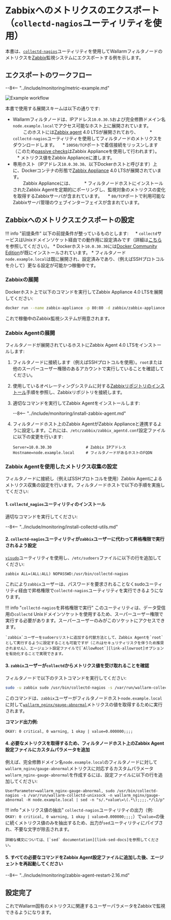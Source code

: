 [img-zabbix-scheme]:        ../../images/monitoring/zabbix-scheme.png

[link-zabbix]:              https://www.zabbix.com/
[link-collectd-nagios]:     https://collectd.org/wiki/index.php/Collectd-nagios
[link-zabbix-agent]:        https://www.zabbix.com/zabbix_agent
[link-zabbix-passive]:      https://www.zabbix.com/documentation/4.0/manual/appendix/items/activepassive
[link-zabbix-app]:          https://hub.docker.com/r/zabbix/zabbix-appliance
[link-docker-ce]:           https://docs.docker.com/install/
[link-zabbix-repo]:         https://www.zabbix.com/download
[link-allowroot]:           https://www.zabbix.com/documentation/4.0/manual/appendix/config/zabbix_agentd
[link-sed-docs]:            https://www.gnu.org/software/sed/manual/sed.html#sed-script-overview
[link-visudo]:              https://www.sudo.ws/man/1.8.17/visudo.man.html
[link-metric]:              available-metrics.md#number-of-requests

[doc-unixsock]:             fetching-metrics.md#exporting-metrics-using-the-collectd-nagios-utility

# Zabbixへのメトリクスのエクスポート（`collectd-nagios`ユーティリティを使用）

本書は、[`collectd-nagios`][link-collectd-nagios]ユーティリティを使用してWallarmフィルタノードのメトリクスを[Zabbix][link-zabbix]監視システムにエクスポートする例を示します。

##  エクスポートのワークフロー

--8<-- "../include/monitoring/metric-example.md"

![Example workflow][img-zabbix-scheme]

本書で使用する展開スキームは以下の通りです:
* Wallarmフィルタノードは、IPアドレス`10.0.30.5`および完全修飾ドメイン名`node.example.local`でアクセス可能なホスト上に展開されています。  
　
　このホストには[Zabbix agent][link-zabbix-agent] 4.0 LTSが展開されており、
　
　* `collectd-nagios`ユーティリティを使用してフィルタノードのメトリクスをダウンロードします。
　* `10050/TCP`ポートで着信接続をリッスンします（このため[passive checks][link-zabbix-passive]はZabbix Applianceを使用して行われます）。
　* メトリクス値をZabbix Applianceに渡します。
　
* 専用ホスト（IPアドレス`10.0.30.30`、以下Dockerホストと呼びます）上に、Dockerコンテナの形態で[Zabbix Appliance][link-zabbix-app] 4.0 LTSが展開されています。  
　
　Zabbix Applianceには、
　
　* フィルタノードホストにインストールされたZabbix Agentを定期的にポーリングし、監視対象のメトリクスの変化を取得するZabbixサーバが含まれています。
　* `80/TCP`ポートで利用可能なZabbixサーバ管理のウェブインターフェイスが含まれています。

## Zabbixへのメトリクスエクスポートの設定

!!! info "前提条件"
    以下の前提条件が整っているものとします:
　
    * `collectd`サービスはUnixドメインソケット経由での動作用に設定済みです（詳細は[こちら][doc-unixsock]を参照してください）。
    * Dockerホスト`10.0.30.30`には[Docker Community Edition][link-docker-ce]が既にインストールされています。
    * フィルタノード`node.example.local`は既に展開され、設定済みであり、（例えばSSHプロトコルを介して）更なる設定が可能かつ稼働中です。

### Zabbixの展開

Dockerホスト上で以下のコマンドを実行してZabbix Appliance 4.0 LTSを展開してください:

``` bash
docker run --name zabbix-appliance -p 80:80 -d zabbix/zabbix-appliance:alpine-4.0-latest
```

これで稼働中のZabbix監視システムが用意されます。

### Zabbix Agentの展開

フィルタノードが展開されているホストにZabbix Agent 4.0 LTSをインストールします:
1.  フィルタノードに接続します（例えばSSHプロトコルを使用）。`root`または他のスーパーユーザー権限のあるアカウントで実行していることを確認してください。
2.  使用しているオペレーティングシステムに対する[Zabbixリポジトリのインストール][link-zabbix-repo]手順を参照し、Zabbixリポジトリを接続します。
3.  適切なコマンドを実行してZabbix Agentをインストールします:

    --8<-- "../include/monitoring/install-zabbix-agent.md"

4.  フィルタノードホスト上のZabbix AgentがZabbix Applianceと連携するように設定します。これには、`/etc/zabbix/zabbix_agentd.conf`設定ファイルに以下の変更を行います:
   
    ```
    Server=10.0.30.30			    # Zabbix IPアドレス
    Hostname=node.example.local		# フィルタノードがあるホストのFQDN
    ```

### Zabbix Agentを使用したメトリクス収集の設定

フィルタノードに接続し（例えばSSHプロトコルを使用）Zabbix Agentによるメトリクス収集の設定を行います。フィルタノードホストで以下の手順を実施してください:

#### 1. `collectd_nagios`ユーティリティのインストール

適切なコマンドを実行してください:

--8<-- "../include/monitoring/install-collectd-utils.md"

#### 2. `collectd-nagios`ユーティリティが`zabbix`ユーザーに代わって昇格権限で実行されるよう設定

[`visudo`][link-visudo]ユーティリティを使用し、`/etc/sudoers`ファイルに以下の行を追加してください:
    
```
zabbix ALL=(ALL:ALL) NOPASSWD:/usr/bin/collectd-nagios
```
    
これにより`zabbix`ユーザーは、パスワードを要求されることなくsudoユーティリティ経由で昇格権限で`collectd-nagios`ユーティリティを実行できるようになります。

!!! info "`collectd-nagios`を昇格権限で実行"
    このユーティリティは、データ受信用の`collectd` Unixドメインソケットを使用するため、スーパーユーザー権限で実行する必要があります。スーパーユーザーのみがこのソケットにアクセスできます。
    
    `zabbix`ユーザーをsudoersリストに追加する代替方法として、Zabbix Agentを`root`として実行するように設定することも可能ですが（これはセキュリティリスクを伴うため推奨されません）、エージェント設定ファイルで[`AllowRoot`][link-allowroot]オプションを有効化することで実現できます。
        
#### 3. `zabbix`ユーザーが`collectd`からメトリクス値を受け取れることを確認

フィルタノードで以下のテストコマンドを実行してください:
    
``` bash
sudo -u zabbix sudo /usr/bin/collectd-nagios -s /var/run/wallarm-collectd-unixsock -n wallarm_nginx/gauge-abnormal -H node.example.local
```

このコマンドは、`zabbix`ユーザーがフィルタノードホスト`node.example.local`に対して[`wallarm_nginx/gauge-abnormal`][link-metric]メトリクスの値を取得するために実行されます。
    
**コマンド出力例:**

```
OKAY: 0 critical, 0 warning, 1 okay | value=0.000000;;;;
```
    
#### 4. 必要なメトリクスを取得するため、フィルタノードホスト上のZabbix Agent設定ファイルにカスタムパラメータを追加

例えば、完全修飾ドメイン名`node.example.local`のフィルタノードに対して`wallarm_nginx/gauge-abnormal`メトリクスに対応するカスタムパラメータ`wallarm_nginx-gauge-abnormal`を作成するには、設定ファイルに以下の行を追加してください:
   
```
UserParameter=wallarm_nginx-gauge-abnormal, sudo /usr/bin/collectd-nagios -s /var/run/wallarm-collectd-unixsock -n wallarm_nginx/gauge-abnormal -H node.example.local | sed -n "s/.*value\=\(.*\);;;;.*/\1/p"
```
    
!!! info "メトリクス値の抽出"
    `collectd-nagios`ユーティリティの出力（例: `OKAY: 0 critical, 0 warning, 1 okay | value=0.000000;;;;`）で`value=`の後に続くメトリクス値のみを抽出するため、出力が`sed`ユーティリティにパイプされ、不要な文字が除去されます。
    
    詳細な構文については、[`sed` documentation][link-sed-docs]を参照してください。

#### 5. すべての必要なコマンドをZabbix Agent設定ファイルに追加した後、エージェントを再起動してください

--8<-- "../include/monitoring/zabbix-agent-restart-2.16.md"

## 設定完了

これでWallarm固有のメトリクスに関連するユーザーパラメータをZabbixで監視できるようになります。